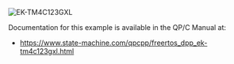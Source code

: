 ![EK-TM4C123GXL](../../../../doxygen/images/bd_EK-TM4C123GXL.jpg)

Documentation for this example is available in the QP/C Manual at:

- https://www.state-machine.com/qpcpp/freertos_dpp_ek-tm4c123gxl.html
